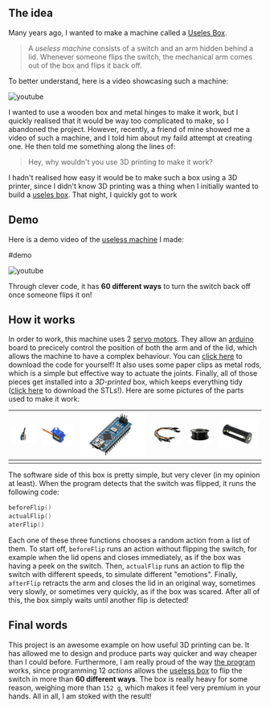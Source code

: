 ## The idea

Many years ago, I wanted to make a machine called a [Useles Box](https://en.wikipedia.org/wiki/Useless_machine).

> A _useless machine_ consists of a switch and an arm hidden behind a lid. Whenever someone flips the switch, the mechanical arm comes out of the box and flips it back off.

To better understand, here is a video showcasing such a machine:

![youtube](https://www.youtube.com/embed/oP8u0PQOMes)

I wanted to use a wooden box and metal hinges to make it work, but I quickly realised that it would be way too complicated to make, so I abandoned the project. However, recently, a friend of mine showed me a video of such a machine, and I told him about my faild attempt at creating one. He then told me something along the lines of:

> Hey, why wouldn't you use 3D printing to make it work?

I hadn't realised how easy it would be to make such a box using a 3D printer, since I didn't know 3D printing was a thing when I initially wanted to build a [useles box](https://en.wikipedia.org/wiki/Useless_machine). That night, I quickly got to work

## Demo

Here is a demo video of the [useless machine](https://en.wikipedia.org/wiki/Useless_machine) I made:

#demo

![youtube](https://www.youtube.com/embed/8sc6o9nVoc0)

Through clever code, it has **60 different ways** to turn the switch back off once someone flips it on!

## How it works

In order to work, this machine uses 2 [servo motors](https://en.wikipedia.org/wiki/Servomotor). They allow an [arduino](https://en.wikipedia.org/wiki/Arduino) board to precicely control the position of both the arm and of the lid, which allows the machine to have a complex behaviour. You can [click here](./Useless_Box_1.zip) to download the code for yourself! It also uses some paper clips as metal rods, which is a simple but effective way to actuate the joints. Finally, all of those pieces get installed into a _3D-printed_ box, which keeps everything tidy ([click here](./Useless%20Box%20STLs.zip) to download the STLs!). Here are some pictures of the parts used to make it work:

[//]: # '...'
[//]: # 'servos'
[//]: # 'arduino'
[//]: # 'jumpers'
[//]: # 'box, cover, lid'
[//]: # 'battery'

| ![](switch_m.jpg) | ![](servo_m.jpg) | ![](arduino_m.jpg) | ![](jumpers.jpg) | ![](black_filament_m.jpg) | ![](battery_holder_m.jpg) |
| ----------------- | ---------------- | ------------------ | ---------------- | ------------------------- | ------------------------- |
|                   |                  |                    |                  |                           |                           |

The software side of this box is pretty simple, but very clever (in my opinion at least). When the program detects that the switch was flipped, it runs the following code:

```C++
beforeFlip()
actualFlip()
aterFlip()
```

Each one of these three functions chooses a random action from a list of them. To start off, `beforeFlip` runs an action without flipping the switch, for example when the lid opens and closes immediately, as if the box was having a peek on the switch. Then, `actualFlip` runs an action to flip the switch with different speeds, to simulate different "emotions". Finally, `afterFlip` retracts the arm and closes the lid in an original way, sometimes very slowly, or sometimes very quickly, as if the box was scared. After all of this, the box simply waits until another flip is detected!

## Final words

This project is an awesome example on how useful 3D printing can be. It has allowed me to design and produce parts way quicker and way cheaper than I could before. Furthermore, I am really proud of the way [the program](./Useless_Box_1.zip) works, since programming 12 _actions_ allows the [useless box](https://en.wikipedia.org/wiki/Useless_machine) to flip the switch in more than **60 different ways**. The box is really heavy for some reason, weighing more than `152 g`, which makes it feel very premium in your hands. All in all, I am stoked with the result!
